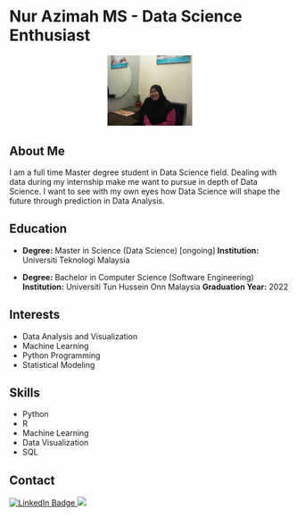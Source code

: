 # Nur Azimah MS - Data Science Enthusiast

<p align="center">
  <img src="IMG_20171204_061437-001.jpg" alt="Profile Picture" width="30%" height="30%">
</p>


## About Me
I am a full time Master degree student in Data Science field. Dealing with data during my internship make me want to pursue in depth of Data Science. I want to see with my own eyes how Data Science will shape the future through prediction in Data Analysis.

## Education
- **Degree:** Master in Science (Data Science) [ongoing]
  **Institution:** Universiti Teknologi Malaysia
  
- **Degree:** Bachelor in Computer Science (Software Engineering)
  **Institution:** Universiti Tun Hussein Onn Malaysia
  **Graduation Year:** 2022

## Interests
- Data Analysis and Visualization
- Machine Learning 
- Python Programming
- Statistical Modeling

## Skills
- Python
- R
- Machine Learning
- Data Visualization
- SQL

## Contact
<div>
<a href="http://www.linkedin.com/in/nurazimahmohdsalleh">
    <img src="https://img.shields.io/badge/LinkedIn-blue?style=for-the-badge&logo=linkedin&logoColor=white" alt="LinkedIn Badge"/>
  </a>
  <a href="mailto:nurazimah@graduate.utm.my?subject=Hello%20Aziey%20!">
    <img src="https://img.shields.io/badge/gmail-%23D14836.svg?&style=for-the-badge&logo=gmail&logoColor=white" />
  </a>
</div>
